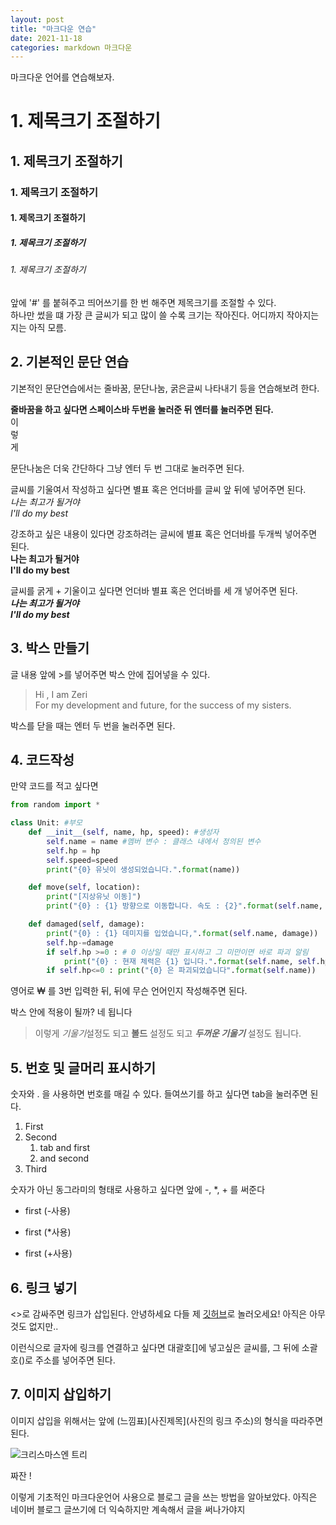 ```yaml
---
layout: post
title: "마크다운 연습"
date: 2021-11-18 
categories: markdown 마크다운
---
```

마크다운 언어를 연습해보자.

# 1. 제목크기 조절하기
## 1. 제목크기 조절하기
### 1. 제목크기 조절하기
#### 1. 제목크기 조절하기
##### 1. 제목크기 조절하기
###### 1. 제목크기 조절하기  

앞에 '#' 를 붙혀주고 띄어쓰기를 한 번 해주면 제목크기를 조절할 수 있다.  
하나만 썼을 떄 가장 큰 글씨가 되고 많이 쓸 수록 크기는 작아진다. 어디까지 작아지는지는 아직 모름.  

## 2. 기본적인 문단 연습

기본적인 문단연습에서는 줄바꿈, 문단나눔, 굵은글씨 나타내기 등을 연습해보려 한다.

**줄바꿈을 하고 싶다면 스페이스바 두번을 눌러준 뒤 엔터를 눌러주면 된다.**  
이  
렇  
게

문단나눔은 더욱 간단하다 그냥 엔터 두 번 그대로 눌러주면 된다.


글씨를 기울여서 작성하고 싶다면 별표 혹은 언더바를 글씨 앞 뒤에 넣어주면 된다.  
*나는 최고가 될거야*  
_I'll do my best_


강조하고 싶은 내용이 있다면 강조하려는 글씨에 별표 혹은 언더바를 두개씩 넣어주면 된다.  
**나는 최고가 될거야**  
__I'll do my best__

글씨를 굵게 + 기울이고 싶다면 언더바 별표 혹은 언더바를 세 개 넣어주면 된다.  
***나는 최고가 될거야***  
___I'll do my best___


## 3. 박스 만들기
글 내용 앞에 >를 넣어주면 박스 안에 집어넣을 수 있다.  
>Hi , I am Zeri  
For my development and future, for the success of my sisters.

박스를 닫을 때는 엔터 두 번을 눌러주면 된다.

## 4. 코드작성

만약 코드를 적고 싶다면
```python
from random import *

class Unit: #부모
    def __init__(self, name, hp, speed): #생성자
        self.name = name #멤버 변수 : 클래스 내에서 정의된 변수
        self.hp = hp
        self.speed=speed
        print("{0} 유닛이 생성되었습니다.".format(name))

    def move(self, location):
        print("[지상유닛 이동]")
        print("{0} : {1} 방향으로 이동합니다. 속도 : {2}".format(self.name, location, self.speed))

    def damaged(self, damage):
        print("{0} : {1} 데미지를 입었습니다,".format(self.name, damage))
        self.hp-=damage
        if self.hp >=0 : # 0 이상일 때만 표시하고 그 미만이면 바로 파괴 알림
            print("{0} : 현재 체력은 {1} 입니다.".format(self.name, self.hp))
        if self.hp<=0 : print("{0} 은 파괴되었습니다".format(self.name)) 
```

영어로 ₩ 를 3번 입력한 뒤, 뒤에 무슨 언어인지 작성해주면 된다. 

박스 안에 적용이 될까? 네 됩니다  
>이렇게 *기울기*설정도 되고 **볼드** 설정도 되고 ***두꺼운 기울기*** 설정도 됩니다.


## 5. 번호 및 글머리 표시하기

숫자와 . 을 사용하면 번호를 매길 수 있다. 들여쓰기를 하고 싶다면 tab을 눌러주면 된다.

1. First
2. Second
    1. tab and first
    2. and second
3. Third

숫자가 아닌 동그라미의 형태로 사용하고 싶다면 앞에 -, *, + 를 써준다

- first (-사용)
* first (*사용)
+ first (+사용)
  


## 6. 링크 넣기

<>로 감싸주면 링크가 삽입된다.
안녕하세요 다들 제 [깃허브](https://github.com/jyejyes)로 놀러오세요! 아직은 아무것도 없지만..

이런식으로 글자에 링크를 연결하고 싶다면 대괄호[]에 넣고싶은 글씨를, 그 뒤에 소괄호()로 주소를 넣어주면 된다.


## 7. 이미지 삽입하기

이미지 삽입을 위해서는 앞에 (느낌표)[사진제목](사진의 링크 주소)의 형식을 따라주면 된다.

![크리스마스엔 트리](https://search.pstatic.net/common/?src=http%3A%2F%2Fblogfiles.naver.net%2F20151208_122%2Femrwn7_1449536483661rYeYB_JPEG%2FP20151202_071446000_D716EA63-5BFA-406D-B861-9DD3EE4AF9B8.JPG&type=sc960_832)

짜잔 !

이렇게 기초적인 마크다운언어 사용으로 블로그 글을 쓰는 방법을 알아보았다.
아직은 네이버 블로그 글쓰기에 더 익숙하지만 계속해서 글을 써나가야지